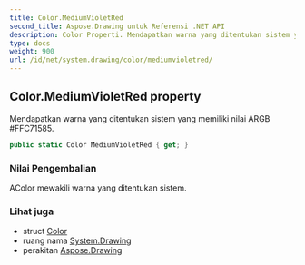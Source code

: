 ```yaml
---
title: Color.MediumVioletRed
second_title: Aspose.Drawing untuk Referensi .NET API
description: Color Properti. Mendapatkan warna yang ditentukan sistem yang memiliki nilai ARGB FFC71585.
type: docs
weight: 900
url: /id/net/system.drawing/color/mediumvioletred/
---
```

## Color.MediumVioletRed property

Mendapatkan warna yang ditentukan sistem yang memiliki nilai ARGB #FFC71585.

```csharp
public static Color MediumVioletRed { get; }
```

### Nilai Pengembalian

AColor mewakili warna yang ditentukan sistem.

### Lihat juga

* struct [Color](../)
* ruang nama [System.Drawing](../../color/)
* perakitan [Aspose.Drawing](../../../)


